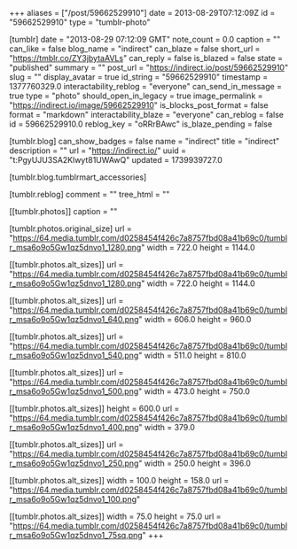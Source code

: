 +++
aliases = ["/post/59662529910"]
date = 2013-08-29T07:12:09Z
id = "59662529910"
type = "tumblr-photo"

[tumblr]
date = "2013-08-29 07:12:09 GMT"
note_count = 0.0
caption = ""
can_like = false
blog_name = "indirect"
can_blaze = false
short_url = "https://tmblr.co/ZY3jbytaAVLs"
can_reply = false
is_blazed = false
state = "published"
summary = ""
post_url = "https://indirect.io/post/59662529910"
slug = ""
display_avatar = true
id_string = "59662529910"
timestamp = 1377760329.0
interactability_reblog = "everyone"
can_send_in_message = true
type = "photo"
should_open_in_legacy = true
image_permalink = "https://indirect.io/image/59662529910"
is_blocks_post_format = false
format = "markdown"
interactability_blaze = "everyone"
can_reblog = false
id = 59662529910.0
reblog_key = "oRRrBAwc"
is_blaze_pending = false

[tumblr.blog]
can_show_badges = false
name = "indirect"
title = "indirect"
description = ""
url = "https://indirect.io/"
uuid = "t:PgyUJU3SA2Klwyt81UWAwQ"
updated = 1739939727.0

[tumblr.blog.tumblrmart_accessories]

[tumblr.reblog]
comment = ""
tree_html = ""

[[tumblr.photos]]
caption = ""

[tumblr.photos.original_size]
url = "https://64.media.tumblr.com/d0258454f426c7a8757fbd08a41b69c0/tumblr_msa6o9o5Gw1qz5dnvo1_1280.png"
width = 722.0
height = 1144.0

[[tumblr.photos.alt_sizes]]
url = "https://64.media.tumblr.com/d0258454f426c7a8757fbd08a41b69c0/tumblr_msa6o9o5Gw1qz5dnvo1_1280.png"
width = 722.0
height = 1144.0

[[tumblr.photos.alt_sizes]]
url = "https://64.media.tumblr.com/d0258454f426c7a8757fbd08a41b69c0/tumblr_msa6o9o5Gw1qz5dnvo1_640.png"
width = 606.0
height = 960.0

[[tumblr.photos.alt_sizes]]
url = "https://64.media.tumblr.com/d0258454f426c7a8757fbd08a41b69c0/tumblr_msa6o9o5Gw1qz5dnvo1_540.png"
width = 511.0
height = 810.0

[[tumblr.photos.alt_sizes]]
url = "https://64.media.tumblr.com/d0258454f426c7a8757fbd08a41b69c0/tumblr_msa6o9o5Gw1qz5dnvo1_500.png"
width = 473.0
height = 750.0

[[tumblr.photos.alt_sizes]]
height = 600.0
url = "https://64.media.tumblr.com/d0258454f426c7a8757fbd08a41b69c0/tumblr_msa6o9o5Gw1qz5dnvo1_400.png"
width = 379.0

[[tumblr.photos.alt_sizes]]
url = "https://64.media.tumblr.com/d0258454f426c7a8757fbd08a41b69c0/tumblr_msa6o9o5Gw1qz5dnvo1_250.png"
width = 250.0
height = 396.0

[[tumblr.photos.alt_sizes]]
width = 100.0
height = 158.0
url = "https://64.media.tumblr.com/d0258454f426c7a8757fbd08a41b69c0/tumblr_msa6o9o5Gw1qz5dnvo1_100.png"

[[tumblr.photos.alt_sizes]]
width = 75.0
height = 75.0
url = "https://64.media.tumblr.com/d0258454f426c7a8757fbd08a41b69c0/tumblr_msa6o9o5Gw1qz5dnvo1_75sq.png"
+++
